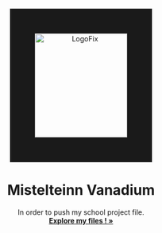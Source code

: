 <br />
<div align="center">
<a><img src="https://i.ibb.co/LYwZCtD/LogoFix.png" alt="LogoFix" border="50" style="width:186px;height:209px; align="center"></a>

<h1 align="center">Mistelteinn Vanadium</h1>

  <p align="center">
    In order to push my school project file.
    <br />
    <a href="https://github.com/XavenaXv/Mistelteinn-Vanadium"><strong>Explore my files ! »</strong></a>
    <br />
  </p>

</div>
